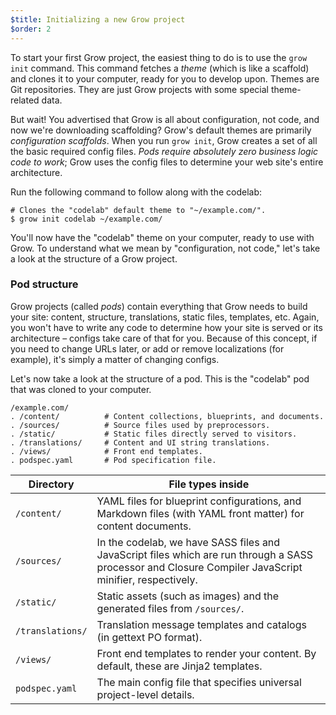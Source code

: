 ```yaml
---
$title: Initializing a new Grow project
$order: 2
---
```

To start your first Grow project, the easiest thing to do is to use the `grow init` command. This command fetches a *theme* (which is like a scaffold) and clones it to your computer, ready for you to develop upon. Themes are Git repositories. They are just Grow projects with some special theme-related data.

But wait! You advertised that Grow is all about configuration, not code, and now we're downloading scaffolding? Grow's default themes are primarily *configuration scaffolds*. When you run `grow init`, Grow creates a set of all the basic required config files. *Pods require absolutely zero business logic code to work*; Grow uses the config files to determine your web site's entire architecture.

Run the following command to follow along with the codelab:

    # Clones the "codelab" default theme to "~/example.com/".
    $ grow init codelab ~/example.com/

You'll now have the "codelab" theme on your computer, ready to use with Grow. To understand what we mean by "configuration, not code," let's take a look at the structure of a Grow project.

### Pod structure

Grow projects (called *pods*) contain everything that Grow needs to build your site: content, structure, translations, static files, templates, etc. Again, you won't have to write any code to determine how your site is served or its architecture – configs take care of that for you. Because of this concept, if you need to change URLs later, or add or remove localizations (for example), it's simply a matter of changing configs.

Let's now take a look at the structure of a pod. This is the "codelab" pod that was cloned to your computer.

    /example.com/
    . /content/          # Content collections, blueprints, and documents.
    . /sources/          # Source files used by preprocessors.
    . /static/           # Static files directly served to visitors.
    . /translations/     # Content and UI string translations.
    . /views/            # Front end templates.
    . podspec.yaml       # Pod specification file.

Directory | File types inside
-- | --
`/content/` | YAML files for blueprint configurations, and Markdown files (with YAML front matter) for content documents.
`/sources/` | In the codelab, we have SASS files and JavaScript files which are run through a SASS processor and Closure Compiler JavaScript minifier, respectively.
`/static/` | Static assets (such as images) and the generated files from `/sources/`.
`/translations/` | Translation message templates and catalogs (in gettext PO format).
`/views/` | Front end templates to render your content. By default, these are Jinja2 templates.
`podspec.yaml` | The main config file that specifies universal project-level details.
